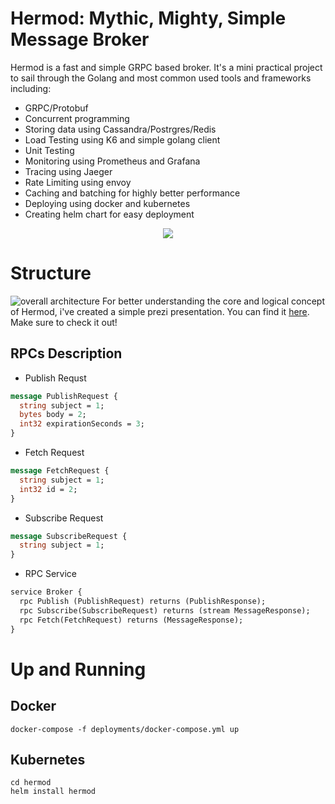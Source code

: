 # Hermod: Mythic, Mighty, Simple Message Broker 

Hermod is a fast and simple GRPC based broker. It's a mini practical project to sail through the Golang and most common used tools and frameworks including:

- GRPC/Protobuf
- Concurrent programming
- Storing data using Cassandra/Postrgres/Redis
- Load Testing using K6 and simple golang client
- Unit Testing
- Monitoring using Prometheus and Grafana
- Tracing using Jaeger
- Rate Limiting using envoy
- Caching and batching for highly better performance
- Deploying using docker and kubernetes
- Creating helm chart for easy deployment

<p align="center">
  <a href="https://skillicons.dev">
    <img src="https://skillicons.dev/icons?i=go,prometheus,grafana,postgres,cassandra,redis,kubernetes,docker" />
  </a>
</p>

# Structure
![overall architecture](https://s24.picofile.com/file/8453067350/Screenshot_2022_09_12_122319.png)
For better understanding the core and logical concept of Hermod, i've created a simple prezi presentation. You can find it [here](https://prezi.com/view/qqAU2Fd7MCXcTl3sJXxv/). Make sure to check it out!

## RPCs Description
- Publish Requst
```protobuf
message PublishRequest {
  string subject = 1;
  bytes body = 2;
  int32 expirationSeconds = 3;
}
```
- Fetch Request
```protobuf
message FetchRequest {
  string subject = 1;
  int32 id = 2;
}
```
- Subscribe Request
```protobuf
message SubscribeRequest {
  string subject = 1;
}
```
- RPC Service
```protobuf
service Broker {
  rpc Publish (PublishRequest) returns (PublishResponse);
  rpc Subscribe(SubscribeRequest) returns (stream MessageResponse);
  rpc Fetch(FetchRequest) returns (MessageResponse);
}
```

# Up and Running
## Docker 
```shell
docker-compose -f deployments/docker-compose.yml up
```
## Kubernetes
```shell
cd hermod
helm install hermod
```